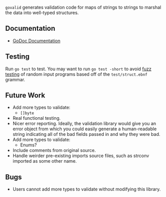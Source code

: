 `govalid` generates validation code for maps of strings to strings to
marshal the data into well-typed structures.

Documentation
-------------
 - [GoDoc Documentation](https://godoc.org/github.com/crunchyroll/govalid)

Testing
-------
Run `go test` to test.  You may want to run `go test -short` to avoid
[fuzz testing][1] of random input programs based off of the
`test/struct.ebnf` grammar.

Future Work
-----------
 - Add more types to validate:
    - `[]byte`
 - Real functional testing.
 - Nicer error reporting.  Ideally, the validation library would give
   you an error object from which you could easily generate a
   human-readable string indicating all of the bad fields passed in and
   why they were bad.
 - Add more types to validate:
    - Enums?
 - Include comments from original source.
 - Handle weirder pre-existing imports source files, such as strconv
   imported as some other name.

Bugs
----
 - Users cannot add more types to validate without modifying this
   library.

[1]: https://en.wikipedia.org/wiki/Fuzz_testing

